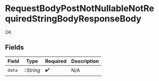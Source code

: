 # RequestBodyPostNotNullableNotRequiredStringBodyResponseBody

OK


## Fields

| Field              | Type               | Required           | Description        |
| ------------------ | ------------------ | ------------------ | ------------------ |
| `data`             | *::String*         | :heavy_check_mark: | N/A                |